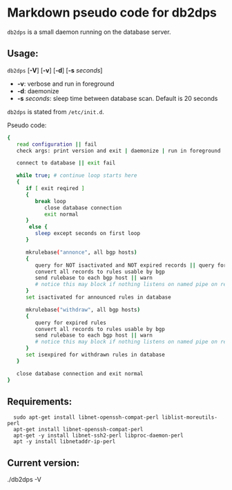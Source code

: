 # Markdown pseudo code for db2dps

 ``db2dps`` is a small daemon running on the database server.

## Usage:

 ``db2dps`` [**-V**] [**-v**] [**-d**] [**-s** _seconds_]

  - **-v**: verbose and run in foreground
  - **-d**: daemonize
  - **-s** _seconds_: sleep time between database scan. Default is 20 seconds

 ``db2dps`` is stated from ``/etc/init.d``.

 Pseudo code:

```bash
{
   read configuration || fail
   check args: print version and exit | daemonize | run in foreground

   connect to database || exit fail

   while true; # continue loop starts here
   {
      if [ exit reqired ]
      {
         break loop
            close database connection
            exit normal
      }
       else {
         sleep except seconds on first loop
      }

      mkrulebase("annonce", all bgp hosts)
      {
         query for NOT isactivated and NOT expired records || query for all records || continue
         convert all records to rules usable by bgp
         send rulebase to each bgp host || warn
         # notice this may block if nothing listens on named pipe on receiver
      }
      set isactivated for announced rules in database

      mkrulebase("withdraw", all bgp hosts)
      {
         query for expired rules
         convert all records to rules usable by bgp
         send rulebase to each bgp host || warn
         # notice this may block if nothing listens on named pipe on receiver
      }
      set isexpired for withdrawn rules in database
   }

   close database connection and exit normal
}

```
## Requirements:
      sudo apt-get install libnet-openssh-compat-perl liblist-moreutils-perl
      apt-get install libnet-openssh-compat-perl
      apt-get -y install libnet-ssh2-perl libproc-daemon-perl
      apt -y install libnetaddr-ip-perl
## Current version:
./db2dps -V
